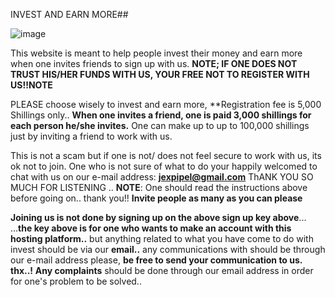INVEST AND EARN MORE##

![image](https://user-images.githubusercontent.com/96417805/185100928-f2a14db5-4753-4940-81f4-9dae8fcf884b.png)
 
 This website is meant to help people invest their money and earn more when one invites friends to sign up with us. 
 **NOTE; IF ONE DOES NOT TRUST HIS/HER FUNDS WITH US, YOUR FREE NOT TO REGISTER WITH US!!NOTE**
 
 PLEASE  choose wisely to invest and earn more, **Registration fee is 5,000 Shillings only..
 **When one invites a friend, one is paid 3,000 shillings for each person he/she invites.**
 One can make up to up to 100,000 shillings just by inviting a friend to work with us.
 
 This is not a scam but if one is not/ does not feel secure to work with us, its ok not to join.
 One who is not sure of what to do your happily welcomed to chat with us on our e-mail address: **jexpipel@gmail.com**
 ThANK YOU SO MUCH FOR LISTENING .. 
 **NOTE**: One should read the instructions above before going on.. thank you!!
 **Invite people as many as you can please**
 
 **Joining us is not done by signing up on the above sign up key above**... ...**the key above is for one who wants to make an account with this hosting platform..** but anything related to what you have come to do with invest should be via our **email..**
 any communications with should be through our e-mail address please, **be free to send your communication to us.
 thx..!**
**Any complaints** should be done through our email address in order for one's problem to be solved..
